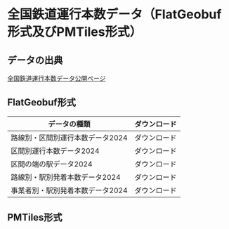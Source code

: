 # 全国鉄道運行本数データ（FlatGeobuf形式及びPMTiles形式）
## データの出典
[全国鉄道運行本数データ公開ページ](https://gtfs-gis.jp/railway_honsu/index.html)

## FlatGeobuf形式

| データの種類 | ダウンロード |
| ---- | ---- |
| 路線別・区間別運行本数データ2024 | ダウンロード |
| 区間別運行本数データ2024 | ダウンロード |
| 区間の端の駅データ2024 | ダウンロード |
| 路線別・駅別発着本数データ2024 | ダウンロード |
| 事業者別・駅別発着本数データ2024 | ダウンロード |

## PMTiles形式
